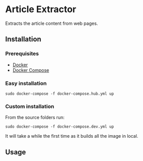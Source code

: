 # Article Extractor
Extracts the article content from web pages.

## Installation

### Prerequisites
- [Docker](https://docs.docker.com/engine/installation/)
- [Docker Compose](https://docs.docker.com/compose/install/)

### Easy installation
`sudo docker-compose -f docker-compose.hub.yml up`

### Custom installation
From the source folders run:

`sudo docker-compose -f docker-compose.dev.yml up`

It will take a while the first time as it builds all the image in local.

## Usage
